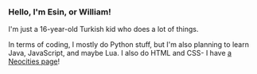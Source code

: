 ### Hello, I'm Esin, or William!

I'm just a 16-year-old Turkish kid who does a lot of things.

In terms of coding, I mostly do Python stuff, but I'm also planning to learn Java, JavaScript, and maybe Lua. I also do HTML and CSS- I have [a Neocities page](https://fellowesin.neocities.org/)!
